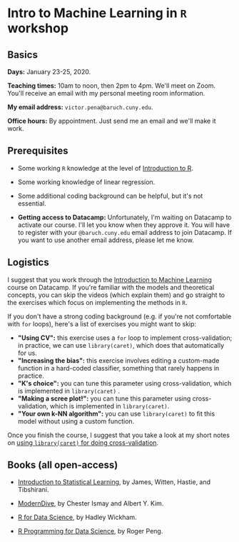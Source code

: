 # Intro to Machine Learning in `R` workshop

## Basics

**Days:** January 23-25, 2020. 

**Teaching times:** 10am to noon, then 2pm to 4pm. We'll meet on Zoom. You'll receive an email with my personal meeting room information.

**My email address:** `victor.pena@baruch.cuny.edu`. 

**Office hours:** By appointment. Just send me an email and we'll make it work.

## Prerequisites

* Some working `R` knowledge at the level of [Introduction to R](https://www.datacamp.com/courses/free-introduction-to-r).

* Some working knowledge of linear regression.

* Some additional coding background can be helpful, but it's not essential. 

* **Getting access to Datacamp:** Unfortunately, I'm waiting on Datacamp to activate our course. I'll let you know when they approve it. You will have to register with your `@baruch.cuny.edu` email address to join Datacamp. If you want to use another email address, please let me know.

## Logistics

I suggest that you work through the [Introduction to Machine Learning](https://www.datacamp.com/courses/introduction-to-machine-learning-with-r) course on Datacamp. If you're familiar with the models and theoretical concepts, you can skip the videos (which explain them) and go straight to the exercises which focus on implementing the methods in `R`. 

If you don't have a strong coding background (e.g. if you're not comfortable with `for` loops), here's a list of exercises you might want to skip:

* **"Using CV":** this exercise uses  a `for` loop to implement cross-validation; in practice, we can use `library(caret)`, which does that automatically for us.  
* **"Increasing the bias":** this exercise involves editing a custom-made function in a hard-coded classifier, something that rarely happens in practice.
* **"K's choice":** you can tune this parameter using cross-validation, which is implemented in `library(caret)` .
* **"Making a scree plot!":** you can tune this parameter using cross-validation, which is implemented in `library(caret)`.
* **"Your own k-NN algorithm":** you can use `library(caret)` to fit this model without using a custom function.

Once you finish the course, I suggest that you take a look at my short notes on [using `library(caret)` for doing cross-validation](http://vicpena.github.io/workshops/caretCV.html).

## Books (all open-access)

* [Introduction to Statistical Learning](http://faculty.marshall.usc.edu/gareth-james/ISL/), by James, Witten, Hastie, and Tibshirani.

* [ModernDive](http://www.moderndive.com), by Chester Ismay and Albert Y. Kim.

* [R for Data Science](https://r4ds.had.co.nz/), by Hadley Wickham.

* [R Programming for Data Science](https://bookdown.org/rdpeng/rprogdatascience/), by Roger Peng. 

